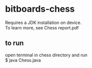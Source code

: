 # bitboards-chess
Requires a JDK installation on device.  
To learn more, see Chess report.pdf

## to run
open terminal in chess directory and run  
$ java Chess.java
